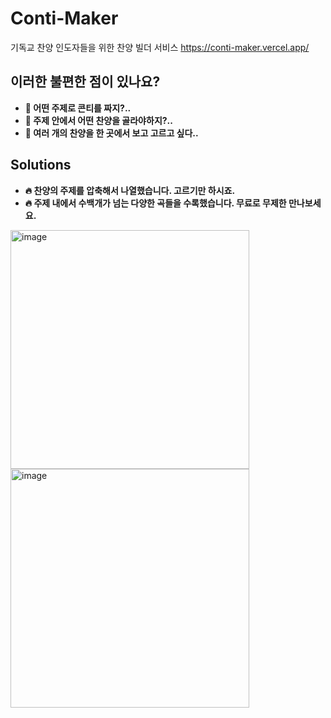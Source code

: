 # Conti-Maker
기독교 찬양 인도자들을 위한 찬양 빌더 서비스
  https://conti-maker.vercel.app/


## 이러한 불편한 점이 있나요? 
- **🧐 어떤 주제로 콘티를 짜지?..**
- **🧐 주제 안에서 어떤 찬양을 골라야하지?..**
- **🧐 여러 개의 찬양을 한 곳에서 보고 고르고 싶다..**



## Solutions 
- **🔥 찬양의 주제를 압축해서 나열했습니다. 고르기만 하시죠.**
- **🔥 주제 내에서 수백개가 넘는 다양한 곡들을 수록했습니다. 무료로 무제한 만나보세요.**

<img width="382" alt="image" src="https://github.com/luke7231/conti-maker/assets/85508996/f7bd6563-e49f-4d0c-90e1-b215e7873f78">
<img width="382" alt="image" src="https://github.com/luke7231/conti-maker/assets/85508996/b7e8d6c4-024a-4733-8d64-df47d44b6518">
